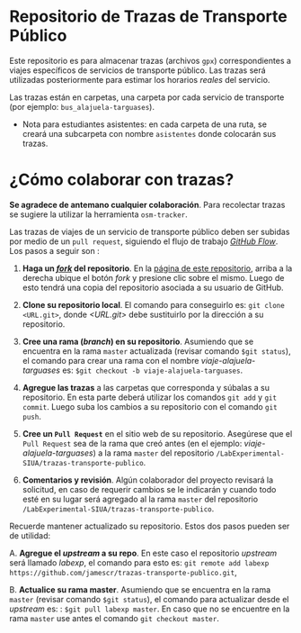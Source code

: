 # Repositorio de Trazas de Transporte Público

Este repositorio es para almacenar trazas (archivos `gpx`) correspondientes a viajes específicos de servicios de transporte público. Las trazas será utilizadas posteriormente para estimar los horarios *reales* del servicio. 


Las trazas están en carpetas, una carpeta por cada servicio de transporte (por ejemplo: `bus_alajuela-targuases`). 

 * Nota para estudiantes asistentes: en cada carpeta de una ruta, se creará una subcarpeta con nombre `asistentes` donde colocarán sus trazas. 


# ¿Cómo colaborar con trazas?

**Se agradece de antemano cualquier colaboración**. Para recolectar trazas se sugiere la utilizar la herramienta `osm-tracker`.

Las trazas de viajes de un servicio de transporte público deben ser subidas por medio de un `pull request`, siguiendo el flujo de trabajo [*GitHub Flow*](https://guides.github.com/introduction/flow/). Los pasos a seguir son :

1. **Haga un [*fork*](https://guides.github.com/activities/forking/) del repositorio**.  En la [página de este repositorio](https://github.com/LabExperimental-SIUA/trazas-transporte-publico), arriba a la derecha ubique el botón *fork* y presione clic sobre el mismo. Luego de esto tendrá una copia del repositorio asociada a su usuario de GitHub. 


2. **Clone su repositorio local**. El comando para conseguirlo es: `git clone <URL.git>`, donde *<URL.git>* debe sustituirlo por la dirección a su repositorio. 


3. **Cree una rama (*branch*) en su repositorio**. Asumiendo que se encuentra en la rama `master` actualizada (revisar comando `$git status`), el comando para crear una rama con el nombre *viaje-alajuela-targuases* es: `$git checkout -b viaje-alajuela-targuases`.

4. **Agregue las trazas** a las carpetas que corresponda y súbalas a su repositorio. En esta parte deberá utilizar los comandos `git add` y `git commit`. Luego suba los cambios a su repositorio con el comando `git push`. 

5. **Cree un `Pull Request`** en el sitio web de su repositorio. Asegúrese que el `Pull Request` sea de la rama que creó antes (en el ejemplo: *viaje-alajuela-targuases*) a la rama `master` del repositorio `/LabExperimental-SIUA/trazas-transporte-publico`.


6. **Comentarios y revisión**. Algún colaborador del proyecto revisará la solicitud, en caso de requerir cambios se le indicarán y cuando todo esté en su lugar será agregado al la rama `master` del repositorio `/LabExperimental-SIUA/trazas-transporte-publico`.


Recuerde mantener actualizado su repositorio. Estos dos pasos pueden ser de utilidad:

A. **Agregue el *upstream* a su repo**. En este caso el repositorio *upstream* será llamado *labexp*, el comando para esto es: `git remote add labexp https://github.com/jamescr/trazas-transporte-publico.git`,

B. **Actualice su rama master**. Asumiendo que se encuentra en la rama `master` (revisar comando `$git status`), el comando para actualizar desde el *upstream* es: : `$git pull labexp master`. En caso que no se encuentre en la rama `master` use antes el comando `git checkout master`.
